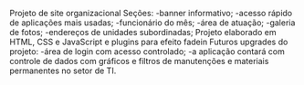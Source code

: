 Projeto de site organizacional
Seções:
  -banner informativo;
  -acesso rápido de aplicações mais usadas;
  -funcionário do mês;
  -área de atuação;
  -galeria de fotos;
  -endereços de unidades subordinadas;
Projeto elaborado em HTML, CSS e JavaScript e plugins para efeito fadein 
Futuros upgrades do projeto: 
-área de login com acesso controlado;
-a aplicação contará com controle de dados com gráficos e filtros de manutenções e materiais permanentes no setor de TI.    

